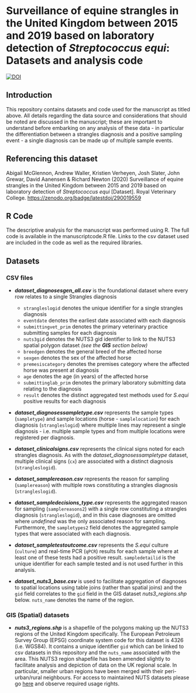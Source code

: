# Surveillance of equine strangles in the United Kingdom between 2015 and 2019 based on laboratory detection of *Streptococcus equi*: Datasets and analysis code
[![DOI](https://zenodo.org/badge/290019559.svg)](https://zenodo.org/badge/latestdoi/290019559)

## Introduction
This repository contains datasets and code used for the manuscript as titled above. All details regarding the data source and considerations that should be noted are discussed in the manuscript; these are important to understand before embarking on any analysis of these data - in particular the differentiation between a strangles diagnosis and a positive sampling event - a single diagnosis can be made up of multiple sample events.

## Referencing this dataset
Abigail McGlennon, Andrew Waller, Kristien Verheyen, Josh Slater, John Grewar, David Aanensen & Richard Newton (2020) Surveillance of equine strangles in the United Kingdom between 2015 and 2019 based on laboratory detection of *Streptococcus equi* \[Dataset]\. Royal Veterinary College. https://zenodo.org/badge/latestdoi/290019559

## R Code  
The descriptive analysis for the manuscript was performed using R. The full code is available in the manuscriptcode.R file. Links to the csv dataset used are included in the code as well as the required libraries.

## Datasets  
### CSV files  
-  **_dataset_diagnosesgen_all.csv_** is the foundational dataset where every row relates to a single Strangles diagnosis
    -  `strangleslogid` denotes the unique identifier for a single strangles diagnosis
    -  `eventdate` denotes the earliest date associated with each diagnosis
    -  `submittingvet_prim` denotes the primary veterinary practice submitting samples for each diagnosis
    -  `nuts3gid` denotes the NUTS3 gid identifier to link to the NUTS3 spatial polygon dataset _(see the **GIS** section below)_
    -  `breedgen` denotes the general breed of the affected horse
    -  `sexgen` denotes the sex of the affected horse
    -  `premesiscategory` denotes the premises category where the affected horse was present at diagnosis
    -  `age` denotes the age (in years) of the affected horse
    -  `submittinglab_prim` denotes the primary laboratory submitting data relating to the diagnosis
    -  `result` denotes the distinct aggregated test methods used for _S.equi_ positive results for each diagnosis  

-  **_dataset_diagnosessampletype.csv_** represents the sample types (`sampletype`) and sample locations (horse - `samplelocation`) for each diagnosis (`strangleslogid`) where multiple lines may represent a single diagnosis - i.e. multiple sample types and from multiple locations were registered per diagnosis.  

-  **_dataset_clinicalsigns.csv_** represents the clinical signs noted for each strangles diagnosis. As with the _dataset_diagnosessampletype_ dataset, multiple clinical signs (`cx`) are associated with a distinct diagnosis (`strangleslogid`).

-  **_dataset_samplereason.csv_** represents the reason for sampling (`samplereason`) with multiple rows constituting a strangles diagnosis (`strangleslogid`).

-  **_dataset_sampledecisions_type.csv_** represents the aggregated reason for sampling (`samplereasons2`) with a single row constituting a strangles diagnosis (`strangleslogid`), and in this case diagnoses are omitted where *undefined* was the only associated reason for sampling. Furthermore, the `sampletypes2` field denotes the aggregated sample types that were associated with each diagnosis.

-  **_dataset_sampletestoutcome.csv_** represents the _S.equi_ culture (`culture`) and real-time PCR (`qPCR`) results for each sample where at least one of these tests had a positive result. `sampledetailid` is the unique identifier for each sample tested and is not used further in this analysis.

-  **_dataset_nuts3_base.csv_** is used to facilitate aggregation of diagnoses to spatial locations using table joins (rather than spatial joins) and the `gid` field correlates to the `gid` field in the GIS dataset _nuts3_regions.shp_ below. `nuts_name` denotes the name of the region.


### GIS (Spatial) datasets
-  **_nuts3_regions.shp_** is a shapefile of the polygons making up the NUTS3 regions of the United Kingdom specifically. The European Petroleum Survey Group (EPSG) coordinate system code for this dataset is 4326 (i.e. WGS84). It contains a unique identifier `gid` which can be linked to csv datasets in this repository and the `nuts_name` associated with the area. This NUTS3 region shapefile has been amended slightly to facilitate analysis and depiction of data on the UK regional scale. In particular, smaller urban regions have been merged with their peri-urban/rural neighbours. For access to maintained NUTS datasets please go [here](https://ec.europa.eu/eurostat/web/gisco/geodata/reference-data/administrative-units-statistical-units/nuts) and observe required usage rights. 
